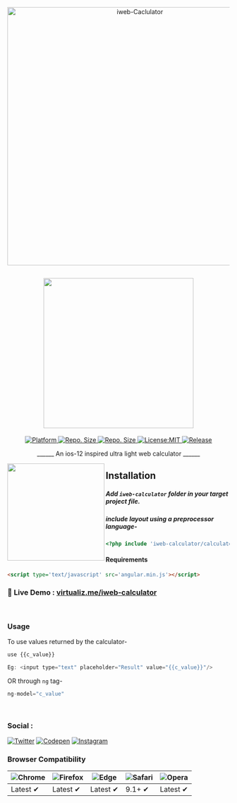 <p align="center">
<img src="https://github.com/vivekverma007/iweb-calculator/blob/master/preview/preview_large.png" alt="iweb-Caclulator" width="585">
</p>


<h2 align="center"> <img src="https://github.com/vivekverma007/iweb-calculator/blob/master/preview/app_title.png" width="340" /> </h2>

<p align="center">
    
<a href="https://angularjs.org">
    <img src="https://img.shields.io/badge/Platform-Angularjs-yellow.svg?color=red"
      alt="Platform" />
  </a>
  	
  <a href="https://img.shields.io/github/repo-size/vivekverma007/iweb-calculator">
    <img src="https://img.shields.io/github/repo-size/vivekverma007/iweb-calculator.svg?color=orange"
      alt="Repo. Size" />
  </a>
   <a href="https://img.shields.io/github/repo-size/vivekverma007/iweb-calculator">
    <img src="https://img.shields.io/github/languages/code-size/vivekverma007/iweb-calculator.svg?color=yellow"
      alt="Repo. Size" />
  </a>
  	<a href="https://opensource.org/licenses/MIT">
    <img src="https://img.shields.io/badge/License-MIT-blue.svg"
      alt="License:MIT" />
  </a>
  	<a href="https://img.shields.io/github/repo-size/vivekverma007/iweb-calculator">
    <img src="https://img.shields.io/badge/Release-v1.0Stable-darklime.svg?style=flat"
      alt="Release" />
  </a>

</p>
<p align="center">
    ______  An ios-12 inspired ultra light web calculator  ______
</p>

<img align="left" src="https://github.com/vivekverma007/iweb-calculator/blob/master/preview/preview2.PNG" width="220" /> 

## Installation
##### Add `iweb-calculator` folder in your target project file.
##### include layout using a preprocessor language-
```php
<?php include 'iweb-calculator/calculator.html';?>
```

#### Requirements
```html
<script type='text/javascript' src='angular.min.js'></script>
```
### 🎴 Live Demo : [virtualiz.me/iweb-calculator](https://virtualize.netlify.com/)
​ 


### Usage
To use values returned by the calculator-
```js
use {{c_value}}

Eg: <input type="text" placeholder="Result" value="{{c_value}}"/>
```
OR through `ng` tag-
```js
ng-model="c_value"
```

​ 
### Social : ​​​​ 
[![Twitter](https://img.shields.io/badge/Twitter-@Vivekverma__-blue.svg?style=flat)](http://twitter.com/Vivekverma__)
[![Codepen](https://img.shields.io/badge/Codepen-@vivekverma007-orange.svg?style=flat)](http://codepen.com/vivekverma007)
[![Instagram](https://img.shields.io/badge/Instagram-@vivekverma__-ff69b4.svg?style=flat)](http://instagram.com/vivekverma__)



### Browser Compatibility
![Chrome](https://raw.github.com/alrra/browser-logos/master/src/chrome/chrome_48x48.png) | ![Firefox](https://raw.github.com/alrra/browser-logos/master/src/firefox/firefox_48x48.png) | ![Edge](https://raw.github.com/alrra/browser-logos/master/src/edge/edge_48x48.png) | ![Safari](https://raw.github.com/alrra/browser-logos/master/src/safari/safari_48x48.png) | ![Opera](https://raw.github.com/alrra/browser-logos/master/src/opera/opera_48x48.png)
--- | --- | --- | --- | --- |
Latest ✔ | Latest ✔ | Latest ✔ | 9.1+ ✔ | Latest ✔ |
